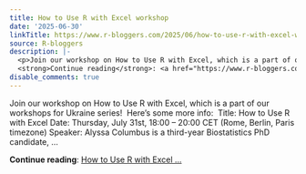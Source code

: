 ```yaml
---
title: How to Use R with Excel workshop
date: '2025-06-30'
linkTitle: https://www.r-bloggers.com/2025/06/how-to-use-r-with-excel-workshop/
source: R-bloggers
description: |-
  <p>Join our workshop on How to Use R with Excel, which is a part of our workshops for Ukraine series!  Here’s some more info:  Title: How to Use R with Excel Date: Thursday, July 31st, 18:00 – 20:00 CET (Rome, Berlin, Paris timezone) Speaker: Alyssa Columbus is a third-year Biostatistics PhD candidate, ...</p>
  <strong>Continue reading</strong>: <a href="https://www.r-bloggers.com/2025/06/how-to-use-r-with-excel-workshop/">How to Use R with Excel ...
disable_comments: true
---
```

<p>Join our workshop on How to Use R with Excel, which is a part of our workshops for Ukraine series!  Here’s some more info:  Title: How to Use R with Excel Date: Thursday, July 31st, 18:00 – 20:00 CET (Rome, Berlin, Paris timezone) Speaker: Alyssa Columbus is a third-year Biostatistics PhD candidate, ...</p>
<strong>Continue reading</strong>: <a href="https://www.r-bloggers.com/2025/06/how-to-use-r-with-excel-workshop/">How to Use R with Excel ...